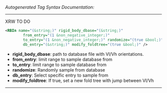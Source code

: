 <!-- THIS IS AN AUTOGENERATED FILE: Don't edit it directly, instead change the schema definition in the code itself. -->

_Autogenerated Tag Syntax Documentation:_

---
XRW TO DO

```xml
<RBIn name="(&string;)" rigid_body_dbase="(&string;)"
        from_entry="(1 &non_negative_integer;)"
        to_entry="(1 &non_negative_integer;)" randomize="(true &bool;)"
        db_entry="(&string;)" modify_foldtree="(true &bool;)" />
```

-   **rigid_body_dbase**: path to database file with Vl/Vh orientations.
-   **from_entry**: limit range to sample database from
-   **to_entry**: limit range to sample database from
-   **randomize**: Randomly sample from database
-   **db_entry**: Select specific entry to sample from
-   **modify_foldtree**: If true, set a new fold tree with jump between Vl/Vh

---
